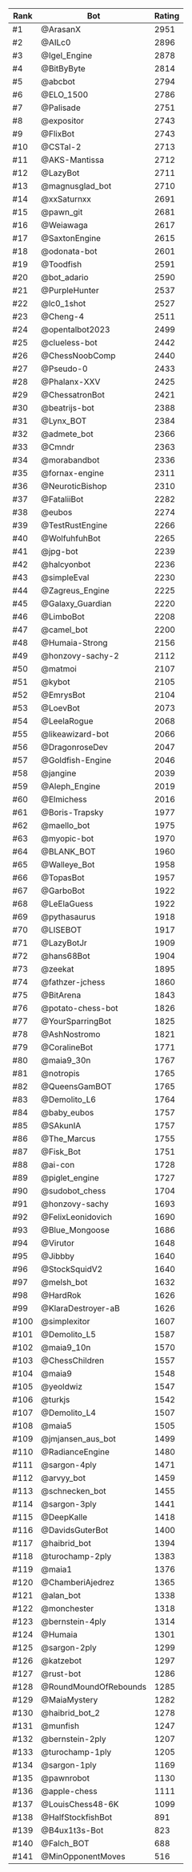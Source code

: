 Rank|Bot|Rating
---|---|---
#1|@ArasanX|2951
#2|@AILc0|2896
#3|@Igel_Engine|2878
#4|@BitByByte|2814
#5|@abcbot|2794
#6|@ELO_1500|2786
#7|@Palisade|2751
#8|@expositor|2743
#9|@FlixBot|2743
#10|@CSTal-2|2713
#11|@AKS-Mantissa|2712
#12|@LazyBot|2711
#13|@magnusglad_bot|2710
#14|@xxSaturnxx|2691
#15|@pawn_git|2681
#16|@Weiawaga|2617
#17|@SaxtonEngine|2615
#18|@odonata-bot|2601
#19|@Toodfish|2591
#20|@bot_adario|2590
#21|@PurpleHunter|2537
#22|@lc0_1shot|2527
#23|@Cheng-4|2511
#24|@opentalbot2023|2499
#25|@clueless-bot|2442
#26|@ChessNoobComp|2440
#27|@Pseudo-0|2433
#28|@Phalanx-XXV|2425
#29|@ChessatronBot|2421
#30|@beatrijs-bot|2388
#31|@Lynx_BOT|2384
#32|@admete_bot|2366
#33|@Cmndr|2363
#34|@morabandbot|2336
#35|@fornax-engine|2311
#36|@NeuroticBishop|2310
#37|@FataliiBot|2282
#38|@eubos|2274
#39|@TestRustEngine|2266
#40|@WolfuhfuhBot|2265
#41|@jpg-bot|2239
#42|@halcyonbot|2236
#43|@simpleEval|2230
#44|@Zagreus_Engine|2225
#45|@Galaxy_Guardian|2220
#46|@LimboBot|2208
#47|@camel_bot|2200
#48|@Humaia-Strong|2156
#49|@honzovy-sachy-2|2112
#50|@matmoi|2107
#51|@kybot|2105
#52|@EmrysBot|2104
#53|@LoevBot|2073
#54|@LeelaRogue|2068
#55|@likeawizard-bot|2066
#56|@DragonroseDev|2047
#57|@Goldfish-Engine|2046
#58|@jangine|2039
#59|@Aleph_Engine|2019
#60|@Elmichess|2016
#61|@Boris-Trapsky|1977
#62|@maello_bot|1975
#63|@myopic-bot|1970
#64|@BLANK_BOT|1960
#65|@Walleye_Bot|1958
#66|@TopasBot|1957
#67|@GarboBot|1922
#68|@LeElaGuess|1922
#69|@pythasaurus|1918
#70|@LISEBOT|1917
#71|@LazyBotJr|1909
#72|@hans68Bot|1904
#73|@zeekat|1895
#74|@fathzer-jchess|1860
#75|@BitArena|1843
#76|@potato-chess-bot|1826
#77|@YourSparringBot|1825
#78|@AshNostromo|1821
#79|@CoralineBot|1771
#80|@maia9_30n|1767
#81|@notropis|1765
#82|@QueensGamBOT|1765
#83|@Demolito_L6|1764
#84|@baby_eubos|1757
#85|@SAkunIA|1757
#86|@The_Marcus|1755
#87|@Fisk_Bot|1751
#88|@ai-con|1728
#89|@piglet_engine|1727
#90|@sudobot_chess|1704
#91|@honzovy-sachy|1693
#92|@FelixLeonidovich|1690
#93|@Blue_Mongoose|1686
#94|@Virutor|1648
#95|@Jibbby|1640
#96|@StockSquidV2|1640
#97|@melsh_bot|1632
#98|@HardRok|1626
#99|@KlaraDestroyer-aB|1626
#100|@simplexitor|1607
#101|@Demolito_L5|1587
#102|@maia9_10n|1570
#103|@ChessChildren|1557
#104|@maia9|1548
#105|@yeoldwiz|1547
#106|@turkjs|1542
#107|@Demolito_L4|1507
#108|@maia5|1505
#109|@jmjansen_aus_bot|1499
#110|@RadianceEngine|1480
#111|@sargon-4ply|1471
#112|@arvyy_bot|1459
#113|@schnecken_bot|1455
#114|@sargon-3ply|1441
#115|@DeepKalle|1418
#116|@DavidsGuterBot|1400
#117|@haibrid_bot|1394
#118|@turochamp-2ply|1383
#119|@maia1|1376
#120|@ChamberiAjedrez|1365
#121|@alan_bot|1338
#122|@monchester|1318
#123|@bernstein-4ply|1314
#124|@Humaia|1301
#125|@sargon-2ply|1299
#126|@katzebot|1297
#127|@rust-bot|1286
#128|@RoundMoundOfRebounds|1285
#129|@MaiaMystery|1282
#130|@haibrid_bot_2|1278
#131|@munfish|1247
#132|@bernstein-2ply|1207
#133|@turochamp-1ply|1205
#134|@sargon-1ply|1169
#135|@pawnrobot|1130
#136|@apple-chess|1111
#137|@LouisChess48-6K|1099
#138|@HalfStockfishBot|891
#139|@B4ux1t3s-Bot|823
#140|@Falch_BOT|688
#141|@MinOpponentMoves|516
